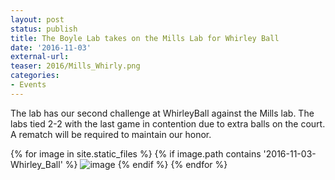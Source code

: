 ```yaml
---
layout: post
status: publish
title: The Boyle Lab takes on the Mills Lab for Whirley Ball
date: '2016-11-03'
external-url:
teaser: 2016/Mills_Whirly.png
categories:
- Events
---
```


The lab has our second challenge at WhirleyBall against the Mills lab. The labs tied 2-2 with the last game in contention due to extra balls on the court. A rematch will be required to maintain our honor.

<div>
{% for image in site.static_files %}
    {% if image.path contains '2016-11-03-Whirley_Ball' %}
        <img src="{{ site.baseurl }}{{ image.path }}" alt="image" />
    {% endif %}
{% endfor %}
</div>
